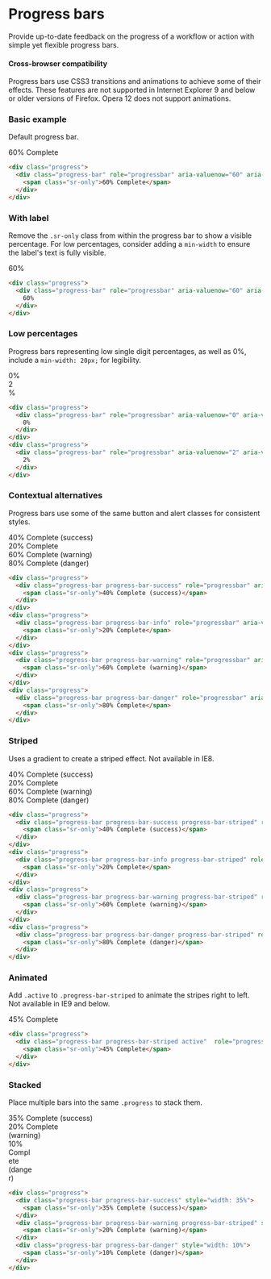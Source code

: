 
<h1 id="progress" class="page-header">Progress bars</h1>

<p class="lead">Provide up-to-date feedback on the progress of a workflow or action with simple yet flexible progress bars.</p>

<div class="bs-callout bs-callout-danger">
  <h4>Cross-browser compatibility</h4>
  <p>Progress bars use CSS3 transitions and animations to achieve some of their effects. These features are not supported in Internet Explorer 9 and below or older versions of Firefox. Opera 12 does not support animations.</p>
</div>

<h3 id="progress-basic">Basic example</h3>

<p>Default progress bar.</p>

<div class="bs-example">
  <div class="progress">
    <div class="progress-bar" role="progressbar" aria-valuenow="60" aria-valuemin="0" aria-valuemax="100" style="width: 60%;">
      <span class="sr-only">60% Complete</span>
    </div>
  </div>
</div>

```html
<div class="progress">
  <div class="progress-bar" role="progressbar" aria-valuenow="60" aria-valuemin="0" aria-valuemax="100" style="width: 60%;">
    <span class="sr-only">60% Complete</span>
  </div>
</div>
```

<h3 id="progress-label">With label</h3>

<p>Remove the <code>.sr-only</code> class from within the progress bar to show a visible percentage. For low percentages, consider adding a <code>min-width</code> to ensure the label's text is fully visible.</p>

<div class="bs-example">
  <div class="progress">
    <div class="progress-bar" role="progressbar" aria-valuenow="60" aria-valuemin="0" aria-valuemax="100" style="width: 60%;">
      60%
    </div>
  </div>
</div>

```html
<div class="progress">
  <div class="progress-bar" role="progressbar" aria-valuenow="60" aria-valuemin="0" aria-valuemax="100" style="width: 60%;">
    60%
  </div>
</div>
```

<h3 id="progress-low-percentages">Low percentages</h3>

<p>Progress bars representing low single digit percentages, as well as 0%, include a <code>min-width: 20px;</code> for legibility.</p>

<div class="bs-example">
  <div class="progress">
    <div class="progress-bar" role="progressbar" aria-valuenow="0" aria-valuemin="0" aria-valuemax="100">
      0%
    </div>
  </div>
  <div class="progress">
    <div class="progress-bar" role="progressbar" aria-valuenow="2" aria-valuemin="0" aria-valuemax="100" style="width: 2%;">
      2%
    </div>
  </div>
</div>

```html
<div class="progress">
  <div class="progress-bar" role="progressbar" aria-valuenow="0" aria-valuemin="0" aria-valuemax="100">
    0%
  </div>
</div>
<div class="progress">
  <div class="progress-bar" role="progressbar" aria-valuenow="2" aria-valuemin="0" aria-valuemax="100" style="width: 2%;">
    2%
  </div>
</div>
```


<h3 id="progress-alternatives">Contextual alternatives</h3>

<p>Progress bars use some of the same button and alert classes for consistent styles.</p>

<div class="bs-example">
  <div class="progress">
    <div class="progress-bar progress-bar-success" role="progressbar" aria-valuenow="40" aria-valuemin="0" aria-valuemax="100" style="width: 40%">
      <span class="sr-only">40% Complete (success)</span>
    </div>
  </div>
  <div class="progress">
    <div class="progress-bar progress-bar-info" role="progressbar" aria-valuenow="20" aria-valuemin="0" aria-valuemax="100" style="width: 20%">
      <span class="sr-only">20% Complete</span>
    </div>
  </div>
  <div class="progress">
    <div class="progress-bar progress-bar-warning" role="progressbar" aria-valuenow="60" aria-valuemin="0" aria-valuemax="100" style="width: 60%">
      <span class="sr-only">60% Complete (warning)</span>
    </div>
  </div>
  <div class="progress">
    <div class="progress-bar progress-bar-danger" role="progressbar" aria-valuenow="80" aria-valuemin="0" aria-valuemax="100" style="width: 80%">
      <span class="sr-only">80% Complete (danger)</span>
    </div>
  </div>
</div>

```html
<div class="progress">
  <div class="progress-bar progress-bar-success" role="progressbar" aria-valuenow="40" aria-valuemin="0" aria-valuemax="100" style="width: 40%">
    <span class="sr-only">40% Complete (success)</span>
  </div>
</div>
<div class="progress">
  <div class="progress-bar progress-bar-info" role="progressbar" aria-valuenow="20" aria-valuemin="0" aria-valuemax="100" style="width: 20%">
    <span class="sr-only">20% Complete</span>
  </div>
</div>
<div class="progress">
  <div class="progress-bar progress-bar-warning" role="progressbar" aria-valuenow="60" aria-valuemin="0" aria-valuemax="100" style="width: 60%">
    <span class="sr-only">60% Complete (warning)</span>
  </div>
</div>
<div class="progress">
  <div class="progress-bar progress-bar-danger" role="progressbar" aria-valuenow="80" aria-valuemin="0" aria-valuemax="100" style="width: 80%">
    <span class="sr-only">80% Complete</span>
  </div>
</div>
```

<h3 id="progress-striped">Striped</h3>

<p>Uses a gradient to create a striped effect. Not available in IE8.</p>

<div class="bs-example">
  <div class="progress">
    <div class="progress-bar progress-bar-success progress-bar-striped" role="progressbar" aria-valuenow="40" aria-valuemin="0" aria-valuemax="100" style="width: 40%">
      <span class="sr-only">40% Complete (success)</span>
    </div>
  </div>
  <div class="progress">
    <div class="progress-bar progress-bar-info progress-bar-striped" role="progressbar" aria-valuenow="20" aria-valuemin="0" aria-valuemax="100" style="width: 20%">
      <span class="sr-only">20% Complete</span>
    </div>
  </div>
  <div class="progress">
    <div class="progress-bar progress-bar-warning progress-bar-striped" role="progressbar" aria-valuenow="60" aria-valuemin="0" aria-valuemax="100" style="width: 60%">
      <span class="sr-only">60% Complete (warning)</span>
    </div>
  </div>
  <div class="progress">
    <div class="progress-bar progress-bar-danger progress-bar-striped" role="progressbar" aria-valuenow="80" aria-valuemin="0" aria-valuemax="100" style="width: 80%">
      <span class="sr-only">80% Complete (danger)</span>
    </div>
  </div>
</div>

```html
<div class="progress">
  <div class="progress-bar progress-bar-success progress-bar-striped" role="progressbar" aria-valuenow="40" aria-valuemin="0" aria-valuemax="100" style="width: 40%">
    <span class="sr-only">40% Complete (success)</span>
  </div>
</div>
<div class="progress">
  <div class="progress-bar progress-bar-info progress-bar-striped" role="progressbar" aria-valuenow="20" aria-valuemin="0" aria-valuemax="100" style="width: 20%">
    <span class="sr-only">20% Complete</span>
  </div>
</div>
<div class="progress">
  <div class="progress-bar progress-bar-warning progress-bar-striped" role="progressbar" aria-valuenow="60" aria-valuemin="0" aria-valuemax="100" style="width: 60%">
    <span class="sr-only">60% Complete (warning)</span>
  </div>
</div>
<div class="progress">
  <div class="progress-bar progress-bar-danger progress-bar-striped" role="progressbar" aria-valuenow="80" aria-valuemin="0" aria-valuemax="100" style="width: 80%">
    <span class="sr-only">80% Complete (danger)</span>
  </div>
</div>
```

<h3 id="progress-animated">Animated</h3>

<p>Add <code>.active</code> to <code>.progress-bar-striped</code> to animate the stripes right to left. Not available in IE9 and below.</p>

<div class="bs-example">
  <div class="progress">
    <div class="progress-bar progress-bar-striped active" role="progressbar" aria-valuenow="45" aria-valuemin="0" aria-valuemax="100" style="width: 45%"><span class="sr-only">45% Complete</span></div>
  </div>
</div>

```html
<div class="progress">
  <div class="progress-bar progress-bar-striped active"  role="progressbar" aria-valuenow="45" aria-valuemin="0" aria-valuemax="100" style="width: 45%">
    <span class="sr-only">45% Complete</span>
  </div>
</div>
```

<h3 id="progress-stacked">Stacked</h3>

<p>Place multiple bars into the same <code>.progress</code> to stack them.</p>

<div class="bs-example">
  <div class="progress">
    <div class="progress-bar progress-bar-success" style="width: 35%">
      <span class="sr-only">35% Complete (success)</span>
    </div>
    <div class="progress-bar progress-bar-warning progress-bar-striped" style="width: 20%">
      <span class="sr-only">20% Complete (warning)</span>
    </div>
    <div class="progress-bar progress-bar-danger" style="width: 10%">
      <span class="sr-only">10% Complete (danger)</span>
    </div>
  </div>
</div>

```html
<div class="progress">
  <div class="progress-bar progress-bar-success" style="width: 35%">
    <span class="sr-only">35% Complete (success)</span>
  </div>
  <div class="progress-bar progress-bar-warning progress-bar-striped" style="width: 20%">
    <span class="sr-only">20% Complete (warning)</span>
  </div>
  <div class="progress-bar progress-bar-danger" style="width: 10%">
    <span class="sr-only">10% Complete (danger)</span>
  </div>
</div>
```

